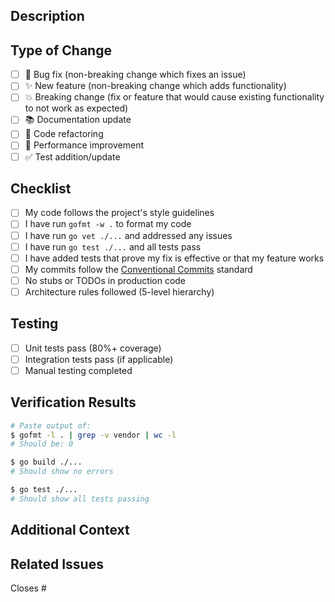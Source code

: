 ## Description
<!-- Brief description of what this PR does -->

## Type of Change
<!-- Mark relevant items with an 'x' -->
- [ ] 🐛 Bug fix (non-breaking change which fixes an issue)
- [ ] ✨ New feature (non-breaking change which adds functionality)
- [ ] 💥 Breaking change (fix or feature that would cause existing functionality to not work as expected)
- [ ] 📚 Documentation update
- [ ] 🧹 Code refactoring
- [ ] 🚀 Performance improvement
- [ ] ✅ Test addition/update

## Checklist
<!-- Mark completed items with an 'x' -->
- [ ] My code follows the project's style guidelines
- [ ] I have run `gofmt -w .` to format my code
- [ ] I have run `go vet ./...` and addressed any issues
- [ ] I have run `go test ./...` and all tests pass
- [ ] I have added tests that prove my fix is effective or that my feature works
- [ ] My commits follow the [Conventional Commits](https://www.conventionalcommits.org/) standard
- [ ] No stubs or TODOs in production code
- [ ] Architecture rules followed (5-level hierarchy)

## Testing
<!-- Describe how you tested your changes -->
- [ ] Unit tests pass (80%+ coverage)
- [ ] Integration tests pass (if applicable)
- [ ] Manual testing completed

## Verification Results
```bash
# Paste output of:
$ gofmt -l . | grep -v vendor | wc -l
# Should be: 0

$ go build ./...
# Should show no errors

$ go test ./...
# Should show all tests passing
```

## Additional Context
<!-- Add any other context about the PR here -->

## Related Issues
<!-- Link any related issues here using #issue-number -->
Closes #